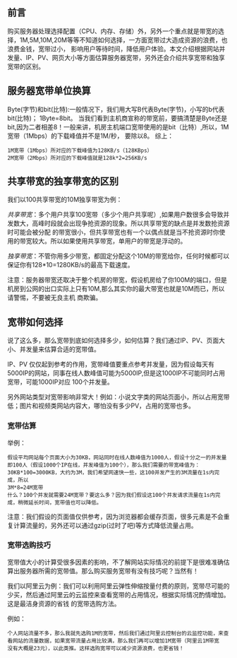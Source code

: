## 前言

购买服务器处理选择配置（CPU、内存、存储）外，另外一个重点就是带宽的选择，1M,5M,10M,20M等等不知道如何选择，一方面宽带过大造成资源的浪费，也浪费金钱，宽带过小，
影响用户等待时间，降低用户体验。本文介绍根据网站并发量、IP、PV、网页大小等方面估算服务器宽带，另外还会介绍共享宽带和独享宽带的区别。

## 服务器宽带单位换算

Byte(字节)和bit(比特):一般情况下，我们用大写B代表Byte(字节)，小写的b代表bit(比特)； 1Byte=8bit。
当我们看到主机商宣称的带宽前，要搞清楚是Byte还是bit,因为二者相差8！一般来讲，机房主机端口宽带使用的是bit（比特）,所以，1M宽带（1Mbps）的下载峰值并不是1M/秒，
要除以8。 综上：

```
1M宽带（1Mbps）所对应的下载峰值为128KB/s（128KBps）
2M宽带（2Mbps）所对应的下载峰值就是128k*2=256KB/s
```

##  共享带宽的独享带宽的区别

我们以100共享带宽的10M独享带宽为例：

*共享带宽*：多个用户共享100宽带（多少个用户共享呢）,如果用户数很多会导致并发数大，高峰时段就会出现争抢资源的现象。所以共享带宽的缺点是并发数抢资源时可能会被分配
的带宽很小，但共享带宽也有一个以偶点就是当不抢资源时你使用的带宽较大。所以如果使用共享带宽，单用户的带宽是浮动的。

*独享带宽*：不管你用多少带宽，都固定分配这个10M的带宽给你，任何时候都可以保证你有128*10=1280KB/s的最高下载速度。

注意：服务器带宽还取决于整个机房的带宽，假设机房给了你100M的端口，但是机房到公网的出口实际上只有10M,那么其实你的最大带宽也就是10M而已，所以请警惕，不要被无良主机
商欺骗。


## 宽带如何选择

说了这么多，那么宽带到底如何选择多少，如何估算？我们通过IP、PV、页面大小、并发量来估算合适的宽带值。

IP、PV 仅仅起到参考的作用，宽带峰值要重点参考并发量，因为假设每天有5000IP的网站，同事在线人数峰值可能为5000IP,但是这1000IP不可能同时占用宽带，可能1000IP对应
100个并发量。

另外网站类型对宽带影响非常大！例如：小说文字类的网站页面小，所以占用宽带低；图片和视频类网站内容大，哪怕没有多少PV，占用的宽带也多。

### 宽带估算

举例：

```
假设平均网站每个页面大小为30KB，网站同时在线人数峰值为1000人，假设十分之一的并发量即100人（假设1000个IP在线，并发峰值为100个），那么我们需要的带宽峰值为：
30KB*100=3000KB，大约为3M，我们希望网速快一些，这100并发产生的3M流量在1s内完成，所以
3M*8=24M宽带
什么？100个并发就需要24M宽带？要这么多？因为我们假设这100个并发请求流量在1s内完成，稍微延长时间，宽带值也可以降低。
```

注意：我们假设的页面值仅供参考，因为浏览器都会缓存页面，很多元素是不会重复计算流量的，另外还可以通过gzip(过时了吧)等方式降低流量占用。


### 宽带选购技巧

宽带值大小的计算受很多因素的影响，不了解网站实际情况的前提下是很难准确估算出服务器所需的宽带值。那么购买服务宽带有没有技巧呢？当然有！

我们以阿里云为例：我们可以利用阿里云弹性伸缩按量付费的原则，宽带尽可能的少买，然后通过阿里云的云监控来查看宽带的占用情况，根据实际情况酌情增加。这是最洁身资源的省钱
的宽带选购方法。

例如：

```
个人网站流量不多，那么我就先选购1M的宽带，然后我们通过阿里云控制台的云监控功能，来查看网站的流量数据，如果宽带流量占用比较满，那么我们再可以增加1M宽带（阿里云1M带宽
没有大概是23元），以此类推。这样选购宽带可以减少资源浪费，也更省钱！
```